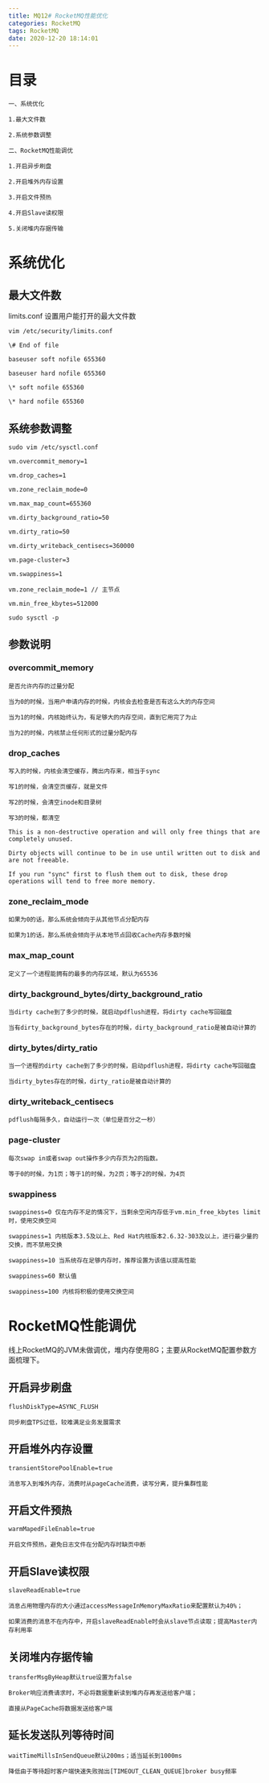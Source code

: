 ```yaml
---
title: MQ12# RocketMQ性能优化
categories: RocketMQ
tags: RocketMQ
date: 2020-12-20 18:14:01
---
```




# 目录

```
一、系统优化

1.最大文件数

2.系统参数调整

二、RocketMQ性能调优

1.开启异步刷盘

2.开启堆外内存设置

3.开启文件预热

4.开启Slave读权限

5.关闭堆内存据传输
```



# 系统优化



## 最大文件数

limits.conf 设置用户能打开的最大文件数

```
vim /etc/security/limits.conf

\# End of file

baseuser soft nofile 655360

baseuser hard nofile 655360

\* soft nofile 655360

\* hard nofile 655360
```



## 系统参数调整

```
sudo vim /etc/sysctl.conf

vm.overcommit_memory=1

vm.drop_caches=1

vm.zone_reclaim_mode=0

vm.max_map_count=655360

vm.dirty_background_ratio=50

vm.dirty_ratio=50

vm.dirty_writeback_centisecs=360000

vm.page-cluster=3

vm.swappiness=1

vm.zone_reclaim_mode=1 // 主节点

vm.min_free_kbytes=512000

sudo sysctl -p
```



## 参数说明

### overcommit_memory

```
是否允许内存的过量分配

当为0的时候，当用户申请内存的时候，内核会去检查是否有这么大的内存空间

当为1的时候，内核始终认为，有足够大的内存空间，直到它用完了为止

当为2的时候，内核禁止任何形式的过量分配内存
```

### drop_caches

```
写入的时候，内核会清空缓存，腾出内存来，相当于sync

写1的时候，会清空页缓存，就是文件

写2的时候，会清空inode和目录树

写3的时候，都清空

This is a non-destructive operation and will only free things that are completely unused.

Dirty objects will continue to be in use until written out to disk and are not freeable.

If you run "sync" first to flush them out to disk, these drop operations will tend to free more memory.
```

### zone_reclaim_mode

```
如果为0的话，那么系统会倾向于从其他节点分配内存

如果为1的话，那么系统会倾向于从本地节点回收Cache内存多数时候
```

### max_map_count

```
定义了一个进程能拥有的最多的内存区域，默认为65536
```



### dirty_background_bytes/dirty_background_ratio

```
当dirty cache到了多少的时候，就启动pdflush进程，将dirty cache写回磁盘

当有dirty_background_bytes存在的时候，dirty_background_ratio是被自动计算的
```



### dirty_bytes/dirty_ratio

```
当一个进程的dirty cache到了多少的时候，启动pdflush进程，将dirty cache写回磁盘

当dirty_bytes存在的时候，dirty_ratio是被自动计算的
```



### dirty_writeback_centisecs

```
pdflush每隔多久，自动运行一次（单位是百分之一秒）
```



### page-cluster

```
每次swap in或者swap out操作多少内存页为2的指数。

等于0的时候，为1页；等于1的时候，为2页；等于2的时候，为4页
```



### swappiness

```
swappiness=0 仅在内存不足的情况下，当剩余空闲内存低于vm.min_free_kbytes limit时，使用交换空间

swappiness=1 内核版本3.5及以上、Red Hat内核版本2.6.32-303及以上，进行最少量的交换，而不禁用交换

swappiness=10 当系统存在足够内存时，推荐设置为该值以提高性能

swappiness=60 默认值

swappiness=100 内核将积极的使用交换空间
```



<!--more-->



#  RocketMQ性能调优

线上RocketMQ的JVM未做调优，堆内存使用8G；主要从RocketMQ配置参数方面梳理下。



## 开启异步刷盘

```
flushDiskType=ASYNC_FLUSH

同步刷盘TPS过低，较难满足业务发展需求
```



## 开启堆外内存设置

```
transientStorePoolEnable=true

消息写入到堆外内存，消费时从pageCache消费，读写分离，提升集群性能
```



## 开启文件预热

```
warmMapedFileEnable=true

开启文件预热，避免日志文件在分配内存时缺页中断
```



## 开启Slave读权限

```
slaveReadEnable=true

消息占用物理内存的大小通过accessMessageInMemoryMaxRatio来配置默认为40%；

如果消费的消息不在内存中，开启slaveReadEnable时会从slave节点读取；提高Master内存利用率
```



## 关闭堆内存据传输

```
transferMsgByHeap默认true设置为false

Broker响应消费请求时，不必将数据重新读到堆内存再发送给客户端；

直接从PageCache将数据发送给客户端
```



## 延长发送队列等待时间

```
waitTimeMillsInSendQueue默认200ms；适当延长到1000ms

降低由于等待超时客户端快速失败抛出[TIMEOUT_CLEAN_QUEUE]broker busy频率
```

